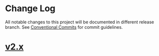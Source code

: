 # Change Log

All notable changes to this project will be documented in different release branch.
See [Conventional Commits](https://conventionalcommits.org) for commit guidelines.

# [v2.x](https://github.com/Tencent/Hippy/tree/v2.x)

